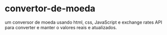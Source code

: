 # convertor-de-moeda
um conversor de moeda usando html, css, JavaScript e exchange rates API para converter e manter o valores reais e atualizados.  
